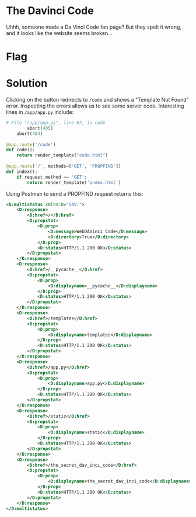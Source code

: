 # The Davinci Code
Uhhh, someone made a Da Vinci Code fan page? But they spelt it wrong, and it looks like the website seems broken...

# Flag

# Solution
Clicking on the button redirects to `/code` and shows a "Template Not Found" error. Inspecting the errors allows us to see some server code. Interesting lines in `/app/app.py` include:

```python
# File "/app/app.py", line 67, in code
        abort(405)
    abort(404)
 
@app.route('/code')
def code():
    return render_template("code.html")
 
@app.route('/', methods=['GET', 'PROPFIND'])
def index():
    if request.method == 'GET':
        return render_template('index.html')
```

Using Postman to send a PROPFIND request returns this:

```xml
<D:multistatus xmlns:D="DAV:">
    <D:response>
        <D:href>/</D:href>
        <D:propstat>
            <D:prop>
                <D:message>WebDAVinci Code</D:message>
                <D:directory>True</D:directory>
            </D:prop>
            <D:status>HTTP/1.1 200 OK</D:status>
        </D:propstat>
    </D:response>
    <D:response>
        <D:href>/__pycache__</D:href>
        <D:propstat>
            <D:prop>
                <D:displayname>__pycache__</D:displayname>
            </D:prop>
            <D:status>HTTP/1.1 200 OK</D:status>
        </D:propstat>
    </D:response>
    <D:response>
        <D:href>/templates</D:href>
        <D:propstat>
            <D:prop>
                <D:displayname>templates</D:displayname>
            </D:prop>
            <D:status>HTTP/1.1 200 OK</D:status>
        </D:propstat>
    </D:response>
    <D:response>
        <D:href>/app.py</D:href>
        <D:propstat>
            <D:prop>
                <D:displayname>app.py</D:displayname>
            </D:prop>
            <D:status>HTTP/1.1 200 OK</D:status>
        </D:propstat>
    </D:response>
    <D:response>
        <D:href>/static</D:href>
        <D:propstat>
            <D:prop>
                <D:displayname>static</D:displayname>
            </D:prop>
            <D:status>HTTP/1.1 200 OK</D:status>
        </D:propstat>
    </D:response>
    <D:response>
        <D:href>/the_secret_dav_inci_code</D:href>
        <D:propstat>
            <D:prop>
                <D:displayname>the_secret_dav_inci_code</D:displayname>
            </D:prop>
            <D:status>HTTP/1.1 200 OK</D:status>
        </D:propstat>
    </D:response>
</D:multistatus>
```